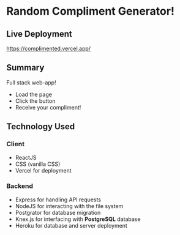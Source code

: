 # Random Compliment Generator!

## Live Deployment

https://complimented.vercel.app/

## Summary

Full stack web-app!
- Load the page
- Click the button
- Receive your compliment!

## Technology Used

### Client
- ReactJS
- CSS (vanilla CSS)
- Vercel for deployment

### Backend
- Express for handling API requests
- NodeJS for interacting with the file system
- Postgrator for database migration
- Knex.js for interfacing with **PostgreSQL** database
- Heroku for database and server deployment
